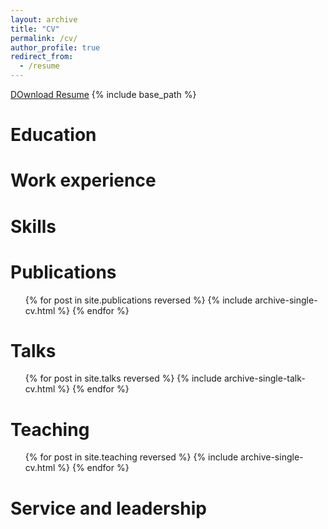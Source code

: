 ```yaml
---
layout: archive
title: "CV"
permalink: /cv/
author_profile: true
redirect_from:
  - /resume
---
```

[DOwnload Resume](https://salehajafri.github.io)
{% include base_path %}

Education
======


Work experience
======

  
Skills
======


Publications
======
  <ul>{% for post in site.publications reversed %}
    {% include archive-single-cv.html %}
  {% endfor %}</ul>
  
Talks
======
  <ul>{% for post in site.talks reversed %}
    {% include archive-single-talk-cv.html  %}
  {% endfor %}</ul>
  
Teaching
======
  <ul>{% for post in site.teaching reversed %}
    {% include archive-single-cv.html %}
  {% endfor %}</ul>
  
Service and leadership
======

